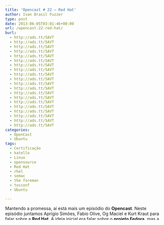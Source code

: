 ```yaml
---
title: 'Opencast # 22 – Red Hat'
author: Ivan Brasil Fuzzer
type: post
date: 2013-06-05T03:01:46+00:00
url: /opencast-22-red-hat/
burl:
  - http://ads.tt/5AVT
  - http://ads.tt/5AVT
  - http://ads.tt/5AVT
  - http://ads.tt/5AVT
  - http://ads.tt/5AVT
  - http://ads.tt/5AVT
  - http://ads.tt/5AVT
  - http://ads.tt/5AVT
  - http://ads.tt/5AVT
  - http://ads.tt/5AVT
  - http://ads.tt/5AVT
  - http://ads.tt/5AVT
  - http://ads.tt/5AVT
  - http://ads.tt/5AVT
  - http://ads.tt/5AVT
  - http://ads.tt/5AVT
  - http://ads.tt/5AVT
  - http://ads.tt/5AVT
  - http://ads.tt/5AVT
  - http://ads.tt/5AVT
categories:
  - OpenCast
  - Ubuntu
tags:
  - Certificação
  - katello
  - Linux
  - opensource
  - Red Hat
  - rhel
  - semac
  - the foreman
  - tosconf
  - Ubuntu

---
```

Mantendo a promessa, aí está mais um episódio do **Opencast**. Neste episódio juntamos Aprígio Simões, Fabio Olive, Og Maciel e Kurt Kraut para falar sobre a **Red Hat**. A ideia inicial era falar sobre o **projeto Fedora**, mas a conversa se desenvolveu tão bem que o tempo foi pouco e deixamos o projeto Fedora para outro episódio para também não atropelarmos os assuntos.

## Links do episódio

  * <a href="http://www.uricer.edu.br/new/site/informacao.php?pag_invoked=lista_eventos&id_evento=106" target="_blank" rel="nofollow">Semana Acadêmica do Curso de Ciência da Computação da URI &#8211; Erechim</a>
  * <a href="http://tosconf.lhc.net.br/" target="_blank" rel="nofollow">Tosconf</a>
  * <a href="http://www.castalio.info/" target="_blank" rel="nofollow">Castalio Podcast</a>
  * <a href="https://en.wikipedia.org/wiki/Top500" target="_blank" rel="nofollow">Top 500 de super-computadores</a>
  * <a href="http://www.katello.org/" target="_blank" rel="nofollow">Katello</a>
  * <a href="http://linuxmafia.com/faq/RedHat/releases.html" target="_blank" rel="nofollow">Lançamentos Red Hat</a>
  * <a href="http://sourceware.redhat.com/rhel/server/extended_lifecycle_support/" target="_blank" rel="nofollow">Ciclo de vida extendido do RHEL</a>
  * <a href="http://opensource.com/" target="_blank" rel="nofollow">Opensource.com</a>
  * <a href="http://www.youtube.com/watch?v=7XEujPG7Zjw" target="_blank" rel="nofollow">Vídeo &#8211; Comercial Red Hat Linux</a>
  * <a href="http://theforeman.org/" target="_blank" rel="nofollow">The Foreman</a>
  * <a href="http://www.youtube.com/watch?v=1FszWXy-eoI" target="_blank" rel="nofollow">Vídeo &#8211; Red Hat 2013 &#8211; Connected Curiosity</a>
  * <a href="http://www.redhat.com/rhel/compatibility/hardware/" target="_blank" rel="nofollow">Compatibilidade de hardware</a>
  * <a href="https://hardware.redhat.com/" target="_blank" rel="nofollow">Catálogo de hardware</a>
  * <a href="http://www.redhat.com/training/certifications/" target="_blank" rel="nofollow">Certificações</a>

Se você preferir, pode assistir ao vídeo da gravação do Opencast. O vídeo está quase sem edição da conversa, apenas retirada a parte inicial onde não falamos nada de importante. É até interessante para compararem como fica o trabalho pós edição.

<div class="video">
</div>

<p class="button">
  <a href="http://www.youtube.com/embed/ENYsKEqttXY" target="_blank" rel="nofollow">Assistir no Youtube</a>
</p>

**Twitter: [@tecnologiaabert][1]**

**Facebook: [http://www.facebook.com/tecnologiaaberta][2]**

**Google+: [Tecnologia Aberta][3]**

**Youtube: [Tecnologia Aberta][4]**

**E-Mail: <opencast@tecnologiaaberta.com.br>**

**Feed do Opencast: <http://tecnologiaaberta.com.br/feed/opencast/>**

**iTunes: <a href="http://itunes.apple.com/br/podcast/id424732898" target="_blank" rel="nofollow">http://itunes.apple.com/br/podcast/id424732898</a>**

&nbsp;

 [1]: http://twitter.com/tecnologiaabert
 [2]: https://www.facebook.com/tecnologiaaberta
 [3]: https://plus.google.com/u/0/b/114491525240353631044/114491525240353631044/about
 [4]: http://youtube.com/tecnologiaaberta
